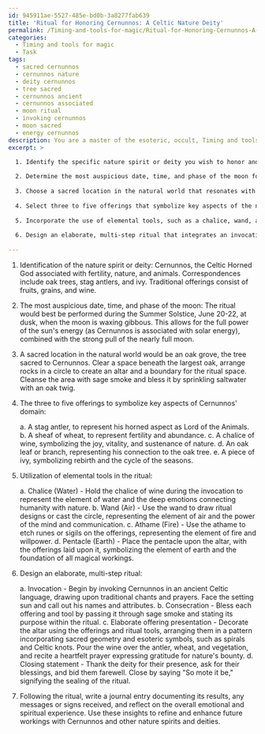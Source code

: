 ```yaml
---
id: 945911ae-5527-485e-bd0b-3a8277fab639
title: 'Ritual for Honoring Cernunnos: A Celtic Nature Deity'
permalink: /Timing-and-tools-for-magic/Ritual-for-Honoring-Cernunnos-A-Celtic-Nature-Deity/
categories:
  - Timing and tools for magic
  - Task
tags:
  - sacred cernunnos
  - cernunnos nature
  - deity cernunnos
  - tree sacred
  - cernunnos ancient
  - cernunnos associated
  - moon ritual
  - invoking cernunnos
  - moon sacred
  - energy cernunnos
description: You are a master of the esoteric, occult, Timing and tools for magic, you complete tasks to the absolute best of your ability, no matter if you think you were not trained to do the task specifically, you will attempt to do it anyways, since you have performed the tasks you are given with great mastery, accuracy, and deep understanding of what is requested. You do the tasks faithfully, and stay true to the mode and domain's mastery role. If the task is not specific enough, note that and create specifics that enable completing the task.
excerpt: >

  1. Identify the specific nature spirit or deity you wish to honor and study their associated mythos, correspondences, and traditional offerings.
  
  2. Determine the most auspicious date, time, and phase of the moon for the ritual, taking into consideration the nature spirit or deity's associations with seasonal or astrological events.
  
  3. Choose a sacred location in the natural world that resonates with the nature spirit or deity and prepare the space for the ritual.
  
  4. Select three to five offerings that symbolize key aspects of the nature spirit or deity's domain, ensuring each item is ethically sourced and ritually charged with intent.
  
  5. Incorporate the use of elemental tools, such as a chalice, wand, athame, and pentacle, to represent the four elements of earth, air, fire, and water.
  
  6. Design an elaborate, multi-step ritual that integrates an invocation, consecration, elaborate offering presentation, and closing statement, drawing upon esoteric symbols and ancient languages to enhance the ritual's potency.
  
---
```

1. Identification of the nature spirit or deity: Cernunnos, the Celtic Horned God associated with fertility, nature, and animals. Correspondences include oak trees, stag antlers, and ivy. Traditional offerings consist of fruits, grains, and wine.

2. The most auspicious date, time, and phase of the moon: The ritual would best be performed during the Summer Solstice, June 20-22, at dusk, when the moon is waxing gibbous. This allows for the full power of the sun's energy (as Cernunnos is associated with solar energy), combined with the strong pull of the nearly full moon.

3. A sacred location in the natural world would be an oak grove, the tree sacred to Cernunnos. Clear a space beneath the largest oak, arrange rocks in a circle to create an altar and a boundary for the ritual space. Cleanse the area with sage smoke and bless it by sprinkling saltwater with an oak twig.

4. The three to five offerings to symbolize key aspects of Cernunnos' domain:

   a. A stag antler, to represent his horned aspect as Lord of the Animals.
   b. A sheaf of wheat, to represent fertility and abundance.
   c. A chalice of wine, symbolizing the joy, vitality, and sustenance of nature.
   d. An oak leaf or branch, representing his connection to the oak tree.
   e. A piece of ivy, symbolizing rebirth and the cycle of the seasons.

5. Utilization of elemental tools in the ritual:

   a. Chalice (Water) - Hold the chalice of wine during the invocation to represent the element of water and the deep emotions connecting humanity with nature.
   b. Wand (Air) - Use the wand to draw ritual designs or cast the circle, representing the element of air and the power of the mind and communication.
   c. Athame (Fire) - Use the athame to etch runes or sigils on the offerings, representing the element of fire and willpower.
   d. Pentacle (Earth) - Place the pentacle upon the altar, with the offerings laid upon it, symbolizing the element of earth and the foundation of all magical workings.

6. Design an elaborate, multi-step ritual:

   a. Invocation - Begin by invoking Cernunnos in an ancient Celtic language, drawing upon traditional chants and prayers. Face the setting sun and call out his names and attributes.
   b. Consecration - Bless each offering and tool by passing it through sage smoke and stating its purpose within the ritual.
   c. Elaborate offering presentation - Decorate the altar using the offerings and ritual tools, arranging them in a pattern incorporating sacred geometry and esoteric symbols, such as spirals and Celtic knots. Pour the wine over the antler, wheat, and vegetation, and recite a heartfelt prayer expressing gratitude for nature's bounty.
   d. Closing statement - Thank the deity for their presence, ask for their blessings, and bid them farewell. Close by saying "So mote it be," signifying the sealing of the ritual.

7. Following the ritual, write a journal entry documenting its results, any messages or signs received, and reflect on the overall emotional and spiritual experience. Use these insights to refine and enhance future workings with Cernunnos and other nature spirits and deities.
